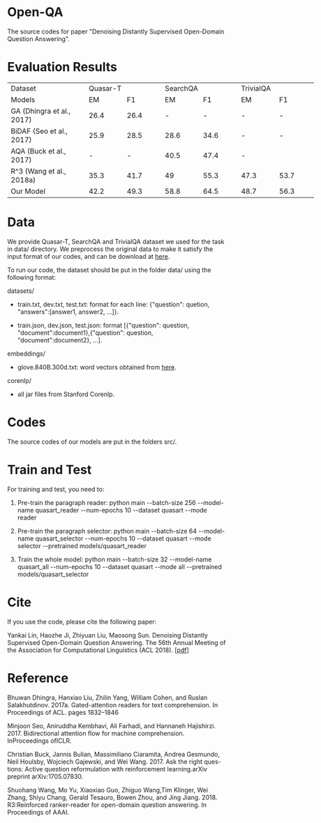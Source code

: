 # Open-QA

The source codes for paper "Denoising Distantly Supervised Open-Domain Question Answering".


Evaluation Results
==========

<table border=0 cellpadding=0 cellspacing=0 width=705 style='border-collapse:
 collapse;table-layout:fixed;width:527pt'>
 <col width=183 style='mso-width-source:userset;mso-width-alt:5845;width:137pt'>
 <col width=87 span=6 style='width:65pt'>
 <tr height=21 style='height:16.0pt'>
  <td height=21 class=xl66 width=183 style='height:16.0pt;width:137pt'>Dataset</td>
  <td colspan=2 class=xl66 width=174 style='border-left:none;width:130pt'>Quasar-T</td>
  <td colspan=2 class=xl66 width=174 style='border-left:none;width:130pt'>SearchQA</td>
  <td colspan=2 class=xl66 width=174 style='border-left:none;width:130pt'>TrivialQA</td>
 </tr>
 <tr height=21 style='height:16.0pt'>
  <td height=21 class=xl66 style='height:16.0pt;border-top:none'>Models</td>
  <td class=xl66 style='border-top:none;border-left:none'>EM</td>
  <td class=xl66 style='border-top:none;border-left:none'>F1</td>
  <td class=xl66 style='border-top:none;border-left:none'>EM</td>
  <td class=xl66 style='border-top:none;border-left:none'>F1</td>
  <td class=xl66 style='border-top:none;border-left:none'>EM</td>
  <td class=xl66 style='border-top:none;border-left:none'>F1</td>
 </tr>
 <tr height=21 style='height:16.0pt'>
  <td height=21 class=xl67 style='height:16.0pt;border-top:none'>GA<font
  class="font7"> (Dhingra et al., 2017)</font></td>
  <td class=xl67 style='border-top:none'>26.4</td>
  <td class=xl69 style='border-top:none'>26.4</td>
  <td class=xl67 style='border-top:none;border-left:none'>-</td>
  <td class=xl69 style='border-top:none'>-</td>
  <td class=xl68 style='border-top:none'>-</td>
  <td class=xl69 style='border-top:none'>-</td>
 </tr>
 <tr height=21 style='height:16.0pt'>
  <td height=21 class=xl70 style='height:16.0pt'>BiDAF <font class="font7">(Seo
  et al., 2017)</font></td>
  <td class=xl70>25.9</td>
  <td class=xl71>28.5</td>
  <td class=xl70 style='border-left:none'>28.6</td>
  <td class=xl71>34.6</td>
  <td class=xl65>-</td>
  <td class=xl71>-</td>
 </tr>
 <tr height=21 style='height:16.0pt'>
  <td height=21 class=xl70 style='height:16.0pt'>AQA <font class="font7">(Buck
  et al., 2017)</font></td>
  <td class=xl70>-</td>
  <td class=xl71>-</td>
  <td class=xl70 style='border-left:none'>40.5</td>
  <td class=xl71>47.4</td>
  <td class=xl65>-</td>
  <td class=xl71>　</td>
 </tr>
 <tr height=21 style='height:16.0pt'>
  <td height=21 class=xl70 style='height:16.0pt'>R^3<font class="font7"> (Wang
  et al., 2018a)</font></td>
  <td class=xl70>35.3</td>
  <td class=xl71>41.7</td>
  <td class=xl70 style='border-left:none'>49</td>
  <td class=xl71>55.3</td>
  <td class=xl65>47.3</td>
  <td class=xl71>53.7</td>
 </tr>
 <tr height=21 style='height:16.0pt'>
  <td height=21 class=xl72 style='height:16.0pt'>Our Model</td>
  <td class=xl75>42.2</td>
  <td class=xl74>49.3</td>
  <td class=xl75 style='border-left:none'>58.8</td>
  <td class=xl74>64.5</td>
  <td class=xl73>48.7</td>
  <td class=xl74>56.3</td>
 </tr>
</table>

Data
==========

We provide Quasar-T, SearchQA and TrivialQA  dataset we used for the task in data/ directory. We preprocess the original data to make it satisfy the input format of our codes, and can be download at [here](https://pan.baidu.com/s/1BqhNXINAs1ULP3ospJKkuA).

To run our code, the dataset should be put in the folder data/ using the following format:

datasets/
+ train.txt, dev.txt, test.txt:  format for each line: \{"question": quetion, "answers":[answer1, answer2, ...]\}.

+ train.json, dev.json, test.json: format [\{"question": question, "document":document1\},\{"question": question, "document":document2\}, ...]. 

embeddings/
+ glove.840B.300d.txt: word vectors obtained from [here](https://nlp.stanford.edu/projects/glove/).

corenlp/
+ all jar files from Stanford Corenlp.

Codes
==========

The source codes of our models are put in the folders src/.

Train and Test
==========
For training and test, you need to:

1. Pre-train the paragraph reader:	python main --batch-size 256 --model-name quasart_reader --num-epochs 10 --dataset quasart --mode reader

2. Pre-train the paragraph selector: 	python main --batch-size 64 --model-name quasart_selector --num-epochs 10 --dataset quasart --mode selector --pretrained models/quasart_reader

3. Train the whole model: python main --batch-size 32 --model-name quasart_all --num-epochs 10 --dataset quasart --mode all --pretrained models/quasart_selector



Cite
==========

If you use the code, please cite the following paper:

Yankai Lin, Haozhe Ji, Zhiyuan Liu, Maosong Sun. Denoising Distantly Supervised Open-Domain Question Answering. The 56th Annual Meeting of the Association for Computational Linguistics (ACL 2018). [[pdf]](http://www.thunlp.org/~lyk/publications/acl2018_denoising.pdf)

Reference
=========

Bhuwan Dhingra, Hanxiao Liu, Zhilin Yang, William Cohen,  and  Ruslan  Salakhutdinov.  2017a.   Gated-attention  readers  for  text  comprehension.   In Proceedings of ACL. pages 1832–1846

Minjoon Seo, Aniruddha Kembhavi, Ali Farhadi, and Hannaneh Hajishirzi. 2017.  Bidirectional attention flow for machine comprehension. InProceedings ofICLR.

Christian  Buck,   Jannis  Bulian,   Massimiliano  Ciaramita, Andrea Gesmundo, Neil Houlsby, Wojciech Gajewski, and Wei Wang. 2017. Ask the right ques-tions: Active question reformulation with reinforcement learning.arXiv preprint arXiv:1705.07830.

Shuohang Wang, Mo Yu, Xiaoxiao Guo, Zhiguo Wang,Tim  Klinger,   Wei  Zhang,   Shiyu  Chang,   Gerald Tesauro, Bowen Zhou, and Jing Jiang. 2018.  R3:Reinforced ranker-reader for open-domain question answering. In Proceedings of AAAI.
